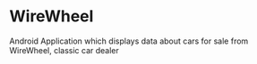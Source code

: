 # WireWheel
Android Application which displays data about cars for sale from WireWheel, classic car dealer
